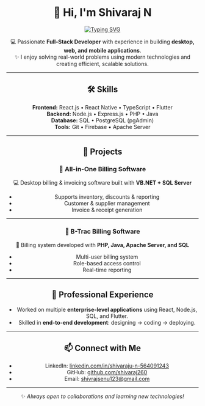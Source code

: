 <div align="center">

# 👋 Hi, I'm Shivaraj N  

[![Typing SVG](https://readme-typing-svg.herokuapp.com?font=Fira+Code&pause=1000&color=2F81F7&center=true&vCenter=true&width=500&lines=Full-Stack+Developer;React+%7C+Node+%7C+Flutter+%7C+SQL;Building+Desktop%2C+Web+%26+Mobile+Apps;Always+Learning+%26+Collaborating)](https://git.io/typing-svg)

💻 Passionate **Full-Stack Developer** with experience in building **desktop, web, and mobile applications**.  
✨ I enjoy solving real-world problems using modern technologies and creating efficient, scalable solutions.  

---

## 🛠️ Skills  

**Frontend:** React.js • React Native • TypeScript • Flutter  
**Backend:** Node.js • Express.js • PHP • Java  
**Database:** SQL • PostgreSQL (pgAdmin)  
**Tools:** Git • Firebase • Apache Server  

---

## 🚀 Projects  

### 🔹 All-in-One Billing Software  
💻 Desktop billing & invoicing software built with **VB.NET + SQL Server**  
- Supports inventory, discounts & reporting  
- Customer & supplier management  
- Invoice & receipt generation  

---

### 🔹 B-Trac Billing Software  
🛒 Billing system developed with **PHP, Java, Apache Server, and SQL**  
- Multi-user billing system  
- Role-based access control  
- Real-time reporting  

---

## 💼 Professional Experience  

- Worked on multiple **enterprise-level applications** using React, Node.js, SQL, and Flutter.  
- Skilled in **end-to-end development**: designing → coding → deploying.  

---
<!--
## 📊 GitHub Stats  

![Shivaraj's GitHub stats](https://github-readme-stats.vercel.app/api?username=shivaraj260&show_icons=false&theme=tokyonight)  
![Top Langs](https://github-readme-stats.vercel.app/api/top-langs/?username=shivaraj260&layout=compact&theme=tokyonight)  

---
-->
## 📫 Connect with Me  

- LinkedIn: [linkedin.com/in/shivaraju-n-564091243](https://www.linkedin.com/in/shivaraju-n-564091243/)  
- GitHub: [github.com/shivaraj260](https://github.com/shivaraj260)  
- Email: shivrajsenu123@gmail.com  

---

✨ *Always open to collaborations and learning new technologies!*  

</div>
